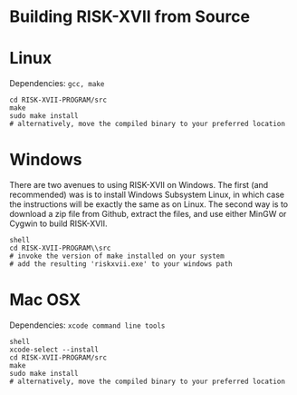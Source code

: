 # Building RISK-XVII from Source

# Linux

Dependencies: `gcc, make`

```shell
cd RISK-XVII-PROGRAM/src
make
sudo make install
# alternatively, move the compiled binary to your preferred location
```

# Windows

There are two avenues to using RISK-XVII on Windows. The first (and recommended) 
was is to install Windows Subsystem Linux, in which case the instructions will
be exactly the same as on Linux. The second way is to download a zip file from
Github, extract the files, and use either MinGW or Cygwin to build RISK-XVII.

```
shell
cd RISK-XVII-PROGRAM\\src
# invoke the version of make installed on your system
# add the resulting 'riskxvii.exe' to your windows path
```

# Mac OSX

Dependencies: `xcode command line tools`

```
shell
xcode-select --install
cd RISK-XVII-PROGRAM/src
make
sudo make install
# alternatively, move the compiled binary to your preferred location
```
